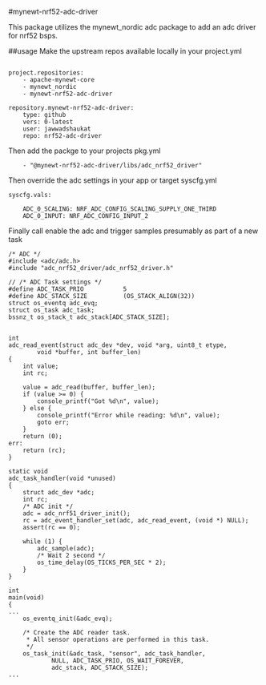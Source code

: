 #mynewt-nrf52-adc-driver

This package utilizes the mynewt_nordic adc package to add an adc driver for nrf52 bsps.

##usage
Make the upstream repos available locally in your project.yml
```

project.repositories:
    - apache-mynewt-core
    - mynewt_nordic
    - mynewt-nrf52-adc-driver

repository.mynewt-nrf52-adc-driver:
    type: github
    vers: 0-latest
    user: jawwadshaukat
    repo: nrf52-adc-driver
```

Then add the packge to your projects pkg.yml
```
    - "@mynewt-nrf52-adc-driver/libs/adc_nrf52_driver"
```

Then override the adc settings in your app or target syscfg.yml
```
syscfg.vals:

    ADC_0_SCALING: NRF_ADC_CONFIG_SCALING_SUPPLY_ONE_THIRD
    ADC_0_INPUT: NRF_ADC_CONFIG_INPUT_2
```

Finally call enable the adc and trigger samples presumably as part of a new task

```
/* ADC */
#include <adc/adc.h>
#include "adc_nrf52_driver/adc_nrf52_driver.h"

// /* ADC Task settings */
#define ADC_TASK_PRIO           5
#define ADC_STACK_SIZE          (OS_STACK_ALIGN(32))
struct os_eventq adc_evq;
struct os_task adc_task;
bssnz_t os_stack_t adc_stack[ADC_STACK_SIZE];


int
adc_read_event(struct adc_dev *dev, void *arg, uint8_t etype,
        void *buffer, int buffer_len)
{
    int value;
    int rc;

    value = adc_read(buffer, buffer_len);
    if (value >= 0) {
        console_printf("Got %d\n", value);
    } else {
        console_printf("Error while reading: %d\n", value);
        goto err;
    }
    return (0);
err:
    return (rc);
} 

static void
adc_task_handler(void *unused)
{
    struct adc_dev *adc;
    int rc;
    /* ADC init */
    adc = adc_nrf51_driver_init();
    rc = adc_event_handler_set(adc, adc_read_event, (void *) NULL);
    assert(rc == 0);

    while (1) {
        adc_sample(adc);
        /* Wait 2 second */
        os_time_delay(OS_TICKS_PER_SEC * 2);
    }
}

int
main(void)
{
...
    os_eventq_init(&adc_evq);

    /* Create the ADC reader task.  
     * All sensor operations are performed in this task.
     */
    os_task_init(&adc_task, "sensor", adc_task_handler,
            NULL, ADC_TASK_PRIO, OS_WAIT_FOREVER,
            adc_stack, ADC_STACK_SIZE);
...
```

